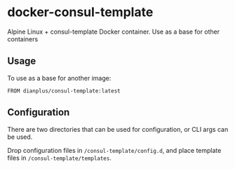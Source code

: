 # docker-consul-template
Alpine Linux + consul-template Docker container. Use as a base for other containers

## Usage

To use as a base for another image:

``` 
FROM dianplus/consul-template:latest
```

## Configuration
There are two directories that can be used for configuration, or CLI args can be used.

Drop configuration files in `/consul-template/config.d`, and place
template files in `/consul-template/templates`.
